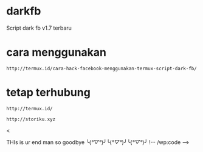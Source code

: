 # darkfb
Script dark fb v1.7 terbaru

# cara menggunakan

<!-- wp:code -->
<pre class="wp-block-code"><code>http://termux.id/cara-hack-facebook-menggunakan-termux-script-dark-fb/</code></pre>
<!-- /wp:code -->

# tetap terhubung

<!-- wp:code -->
<pre class="wp-block-code"><code>http://termux.id/</code></pre>
<pre class="wp-block-code"><code>http://storiku.xyz</code></pre>
<

THIs is ur end man so goodbye ╰(*°▽°*)╯╰(*°▽°*)╯╰(*°▽°*)╯
!-- /wp:code -->
